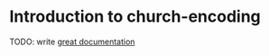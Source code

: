 # Introduction to church-encoding

TODO: write [great documentation](http://jacobian.org/writing/what-to-write/)
